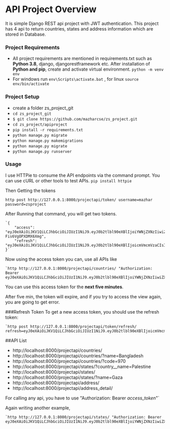 # API Project Overview
It is simple Django REST api project with JWT authentication.
This project has 4 api to return countries, states and address information which are stored in Database.

### Project Requirements
- All project requirements are mentioned in requirements.txt such as **Python 3.8**, django, djangorestframework etc.
After installation of **Python and pip**, create and activate virtual environment.
  `python -m venv env`
- For windows run `env\Scripts\activate.bat` , for linux `source env/bin/activate`
    
  
### Project Setup 
- create a folder zs_project_git
- `cd zs_project_git`
- `$ git clone https://github.com/mazharcse/zs_project.git`
- `cd zs_project/apiproject`
- `pip install -r requirements.txt`
- `python manage.py migrate`
- `python manage.py makemigrations`
- `python manage.py migrate`
- `python manage.py runserver`

### Usage
I use HTTPie to consume the API endpoints via the command prompt. You can use cURL or other tools to test APIs.
`pip install httpie`

Then Getting the tokens

   `http post http://127.0.0.1:8000/projectapi/token/ username=mazhar password=zsproject`

After Running that command, you will get two tokens.

    `{
        "access": "eyJ0eXAiOiJKV1QiLCJhbGciOiJIUzI1NiJ9.eyJ0b2tlbl90eXBlIjoiYWNjZXNzIiwiZXhwIjoxNjIyODMzODg1LCJqdGkiOiI2OTRmZWVmNTczMjY0YzA3YmMyYjhjZGQ1NjAzYTBlYyIsInVzZXJfaWQiOjF9.dt8F0Ugfs8gNgwNWoPaSrPffiV-Fis6VgOPXDMX6Xmg",
        "refresh": "eyJ0eXAiOiJKV1QiLCJhbGciOiJIUzI1NiJ9.eyJ0b2tlbl90eXBlIjoicmVmcmVzaCIsImV4cCI6MTYyMjkxOTk4NSwianRpIjoiZmM4MGMzZGI4OWQwNDNmMzgzMzE3NWQ3N2E2ZGY2NmQiLCJ1c2VyX2lkIjoxfQ.1TWAwL4pnpQCdLHRLK66eJv27YO0BhpM_mr3e4aINXk"
    }`

Now using the access token you can, use all APIs like

    `http http://127.0.0.1:8000/projectapi/countries/ "Authorization: Bearer eyJ0eXAiOiJKV1QiLCJhbGciOiJIUzI1NiJ9.eyJ0b2tlbl90eXBlIjoiYWNjZXNzIiwiZXhwIjoxNTQ1MjI0MjAwLCJqdGkiOiJlMGQxZDY2MjE5ODc0ZTY3OWY0NjM0ZWU2NTQ2YTIwMCIsInVzZXJfaWQiOjF9.9eHat3CvRQYnb5EdcgYFzUyMobXzxlAVh_IAgqyvzCE"`

You can use this access token for the **next five minutes**.

After five min, the token will expire, and if you try to access the view again, you are going to get error.

###Refresh Token
To get a new access token, you should use the refresh token:

    `http post http://127.0.0.1:8000/projectapi/token/refresh/ refresh=eyJ0eXAiOiJKV1QiLCJhbGciOiJIUzI1NiJ9.eyJ0b2tlbl90eXBlIjoicmVmcmVzaCIsImV4cCI6MTU0NTMwODIyMiwianRpIjoiNzAyOGFlNjc0ZTdjNDZlMDlmMzUwYjg3MjU1NGUxODQiLCJ1c2VyX2lkIjoxfQ.Md8AO3dDrQBvWYWeZsd_A1J39z6b6HEwWIUZ7ilOiPE`

##API List
- http://localhost:8000/projectapi/countries/
- http://localhost:8000/projectapi/countries/?name=Bangladesh
- http://localhost:8000/projectapi/countries/?code=970
- http://localhost:8000/projectapi/states/?country__name=Palestine
- http://localhost:8000/projectapi/states/
- http://localhost:8000/projectapi/states/?name=Gaza
- http://localhost:8000/projectapi/address/
- http://localhost:8000/projectapi/address_detail/

For calling any api, you have to use "Authorization: Bearer _access_token_"` 

Again writing another example, 

    `http http://127.0.0.1:8000/projectapi/states/ "Authorization: Bearer eyJ0eXAiOiJKV1QiLCJhbGciOiJIUzI1NiJ9.eyJ0b2tlbl90eXBlIjoiYWNjZXNzIiwiZXhwIjoxNTQ1MjI0MjAwLCJqdGkiOiJlMGQxZDY2MjE5ODc0ZTY3OWY0NjM0ZWU2NTQ2YTIwMCIsInVzZXJfaWQiOjF9.9eHat3CvRQYnb5EdcgYFzUyMobXzxlAVh_IAgqyvzCE"`